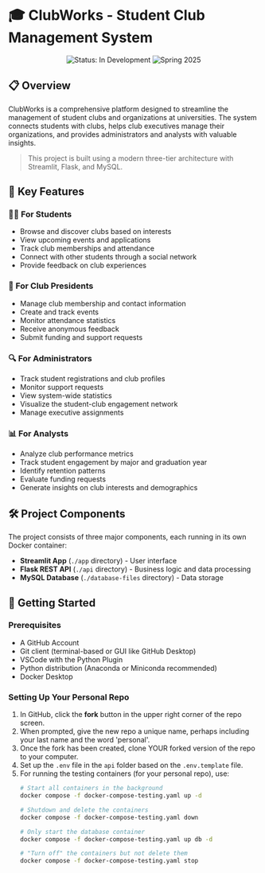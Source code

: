 # 🎓 ClubWorks - Student Club Management System

<div align="center">
  <img src="https://img.shields.io/badge/Status-In%20Development-yellow" alt="Status: In Development">
  <img src="https://img.shields.io/badge/Spring-2025-green" alt="Spring 2025">
</div>

## 📋 Overview

ClubWorks is a comprehensive platform designed to streamline the management of student clubs and organizations at universities. The system connects students with clubs, helps club executives manage their organizations, and provides administrators and analysts with valuable insights.

> This project is built using a modern three-tier architecture with Streamlit, Flask, and MySQL.

## 🌟 Key Features

### 👨‍🎓 For Students
- Browse and discover clubs based on interests
- View upcoming events and applications
- Track club memberships and attendance
- Connect with other students through a social network
- Provide feedback on club experiences

### 👑 For Club Presidents
- Manage club membership and contact information
- Create and track events
- Monitor attendance statistics
- Receive anonymous feedback
- Submit funding and support requests

### 🔍 For Administrators
- Track student registrations and club profiles
- Monitor support requests
- View system-wide statistics
- Visualize the student-club engagement network
- Manage executive assignments

### 📊 For Analysts
- Analyze club performance metrics
- Track student engagement by major and graduation year
- Identify retention patterns
- Evaluate funding requests
- Generate insights on club interests and demographics

## 🛠️ Project Components

The project consists of three major components, each running in its own Docker container:

- **Streamlit App** (`./app` directory) - User interface
- **Flask REST API** (`./api` directory) - Business logic and data processing
- **MySQL Database** (`./database-files` directory) - Data storage

## 🚀 Getting Started

### Prerequisites

- A GitHub Account
- Git client (terminal-based or GUI like GitHub Desktop)
- VSCode with the Python Plugin
- Python distribution (Anaconda or Miniconda recommended)
- Docker Desktop

### Setting Up Your Personal Repo

1. In GitHub, click the **fork** button in the upper right corner of the repo screen.
2. When prompted, give the new repo a unique name, perhaps including your last name and the word 'personal'.
3. Once the fork has been created, clone YOUR forked version of the repo to your computer.
4. Set up the `.env` file in the `api` folder based on the `.env.template` file.
5. For running the testing containers (for your personal repo), use:
   ```bash
   # Start all containers in the background
   docker compose -f docker-compose-testing.yaml up -d
   
   # Shutdown and delete the containers
   docker compose -f docker-compose-testing.yaml down
   
   # Only start the database container
   docker compose -f docker-compose-testing.yaml up db -d
   
   # "Turn off" the containers but not delete them
   docker compose -f docker-compose-testing.yaml stop
   ```

